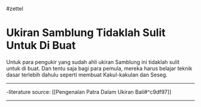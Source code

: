 #zettel 

# Ukiran Samblung Tidaklah Sulit Untuk Di Buat

 Untuk para pengukir yang sudah ahli ukiran Samblung ini tidaklah sulit untuk di buat.
 Dan tentu saja bagi para pemula, mereka harus belajar teknik dasar terlebih dahulu seperti membuat Kakul-kakulan dan Seseg.

---

-literature source: [[Pengenalan Patra Dalam Ukiran Bali#^c9df97]]

---
